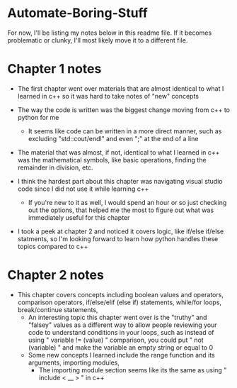 # Automate-Boring-Stuff
For now, I'll be listing my notes below in this readme file. If it becomes problematic or clunky, I'll most likely move it to a different file.

# Chapter 1 notes

- The first chapter went over materials that are almost identical to what I learned in c++ so it was hard to take notes of "new" concepts

- The way the code is written was the biggest change moving from c++ to python for me
  - It seems like code can be written in a more direct manner, such as excluding "std::cout/endl" and even ";" at the end of a line

- The material that was almost, if not, identical to what I learned in c++ was the mathematical symbols, like basic operations, finding the remainder in division, etc.

- I think the hardest part about this chapter was navigating visual studio code since I did not use it while learning c++
  - If you're new to it as well, I would spend an hour or so just checking out the options, that helped me the most to figure out what was immediately useful for this chapter

- I took a peek at chapter 2 and noticed it covers logic, like if/else if/else statments, so I'm looking forward to learn how python handles these topics compared to c++

# Chapter 2 notes

- This chapter covers concepts including boolean values and operators, comparison operators, if/else/elif (else if) statements, while/for loops, break/continue statements, 
  -  An interesting topic this chapter went over is the "truthy" and "falsey" values as a different way to allow people reviewing your code to understand conditions in your loops, such as instead of using " variable != (value) " comparison, you could put " not (variable) " and make the variable an empty string or equal to 0
  -  Some new concepts I learned include the range function and its arguments, importing modules, 
     - The importing module section seems like its the same as using " include < __ > " in c++
